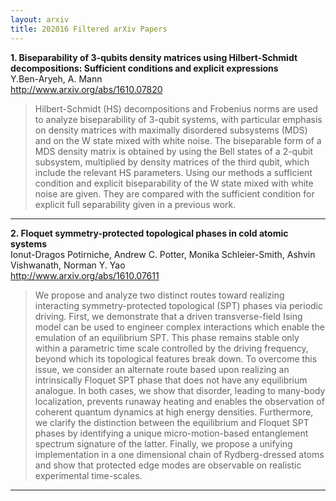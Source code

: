 ```yaml
---
layout: arxiv
title: 202016 Filtered arXiv Papers
---
```


**1.    Biseparability of 3-qubits density matrices using Hilbert-Schmidt decompositions: Sufficient conditions and explicit expressions**  
Y.Ben-Aryeh, A. Mann  
http://www.arxiv.org/abs/1610.07820  
<blockquote>
<p>
Hilbert-Schmidt (HS) decompositions and Frobenius norms are used to analyze biseparability of 3-qubit systems, with particular emphasis on density matrices with maximally disordered subsystems (MDS) and on the W state mixed with white noise. The biseparable form of a MDS density matrix is obtained by using the Bell states of a 2-qubit subsystem, multiplied by density matrices of the third qubit, which include the relevant HS parameters. Using our methods a sufficient condition and explicit biseparability of the W state mixed with white noise are given. They are compared with the sufficient condition for explicit full separability given in a previous work.
</p>
</blockquote>

------

**2.    Floquet symmetry-protected topological phases in cold atomic systems**  
Ionut-Dragos Potirniche, Andrew C. Potter, Monika Schleier-Smith, Ashvin Vishwanath, Norman Y. Yao  
http://www.arxiv.org/abs/1610.07611  
<blockquote>
<p>
We propose and analyze two distinct routes toward realizing interacting symmetry-protected topological (SPT) phases via periodic driving. First, we demonstrate that a driven transverse-field Ising model can be used to engineer complex interactions which enable the emulation of an equilibrium SPT. This phase remains stable only within a parametric time scale controlled by the driving frequency, beyond which its topological features break down. To overcome this issue, we consider an alternate route based upon realizing an intrinsically Floquet SPT phase that does not have any equilibrium analogue. In both cases, we show that disorder, leading to many-body localization, prevents runaway heating and enables the observation of coherent quantum dynamics at high energy densities. Furthermore, we clarify the distinction between the equilibrium and Floquet SPT phases by identifying a unique micro-motion-based entanglement spectrum signature of the latter. Finally, we propose a unifying implementation in a one dimensional chain of Rydberg-dressed atoms and show that protected edge modes are observable on realistic experimental time-scales.
</p>
</blockquote>

------

